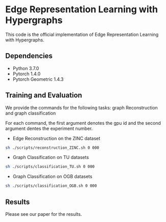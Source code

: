# Edge Representation Learning with Hypergraphs

This code is the official implementation of Edge Representation Learning with Hypergraphs.

## Dependencies

+ Python 3.7.0
+ Pytorch 1.4.0
+ Pytorch Geometric 1.4.3

## Training and Evaluation

We provide the commands for the following tasks: graph Reconstruction and graph classification

For each command, the first argument denotes the gpu id and the second argument dentes the experiment number.

+ Edge Reconstruction on the ZINC dataset

```sh
sh ./scripts/reconstruction_ZINC.sh 0 000
```

+ Graph Classification on TU datasets

```sh
sh ./scripts/classification_TU.sh 0 000
```

+ Graph Classification on OGB datasets

```sh
sh ./scripts/classification_OGB.sh 0 000
```

## Results

Please see our paper for the results.
